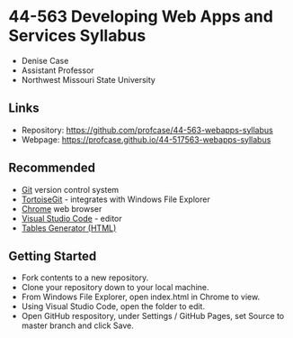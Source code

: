# 44-563 Developing Web Apps and Services Syllabus

* Denise Case
* Assistant Professor
* Northwest Missouri State University

## Links

* Repository: <https://github.com/profcase/44-563-webapps-syllabus>
* Webpage: <https://profcase.github.io/44-517563-webapps-syllabus>

## Recommended

* [Git](https://git-scm.com/download/win) version control system
* [TortoiseGit](https://tortoisegit.org/) - integrates with Windows File Explorer
* [Chrome](https://www.google.com/chrome/) web browser
* [Visual Studio Code](https://code.visualstudio.com/) - editor
* [Tables Generator (HTML)](https://www.tablesgenerator.com/html_tables)

## Getting Started

* Fork contents to a new repository.
* Clone your repository down to your local machine.
* From Windows File Explorer, open index.html in Chrome to view.
* Using Visual Studio Code, open the folder to edit.
* Open GitHub respository, under Settings / GitHub Pages, set Source to master branch and click Save.
